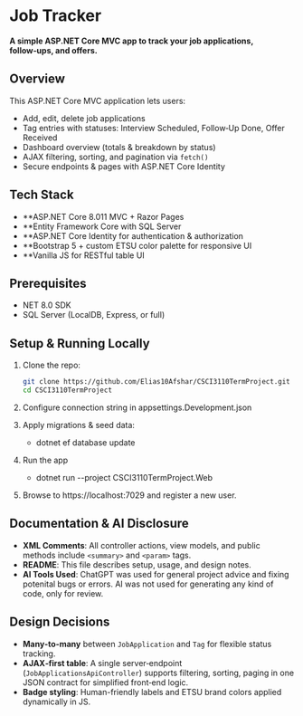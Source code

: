 ﻿# Job Tracker

**A simple ASP.NET Core MVC app to track your job applications, follow‑ups, and offers.**

## Overview

This ASP.NET Core MVC application lets users:

- Add, edit, delete job applications  
- Tag entries with statuses: Interview Scheduled, Follow‑Up Done, Offer Received  
- Dashboard overview (totals & breakdown by status)  
- AJAX filtering, sorting, and pagination via `fetch()`  
- Secure endpoints & pages with ASP.NET Core Identity  

## Tech Stack

* **ASP.NET Core 8.011 MVC + Razor Pages
* **Entity Framework Core with SQL Server
* **ASP.NET Core Identity for authentication & authorization
* **Bootstrap 5 + custom ETSU color palette for responsive UI
* **Vanilla JS for RESTful table UI 

## Prerequisites
- NET 8.0 SDK
- SQL Server (LocalDB, Express, or full)

## Setup & Running Locally

1. Clone the repo:

   ```bash
   git clone https://github.com/Elias10Afshar/CSCI3110TermProject.git
   cd CSCI3110TermProject

2. Configure connection string in appsettings.Development.json

3. Apply migrations & seed data:
	- dotnet ef database update

4. Run the app
	- dotnet run --project CSCI3110TermProject.Web
	
5. Browse to https://localhost:7029 and register a new user.


## Documentation & AI Disclosure

* **XML Comments**: All controller actions, view models, and public methods include `<summary>` and `<param>` tags.
* **README**: This file describes setup, usage, and design notes.
* **AI Tools Used**: ChatGPT was used for general project advice and fixing potenital bugs or errors. AI was not used for generating any kind of code, only for review.  

## Design Decisions

* **Many‑to‑many** between `JobApplication` and `Tag` for flexible status tracking.
* **AJAX‑first table**: A single server‑endpoint (`JobApplicationsApiController`) supports filtering, sorting, paging in one JSON contract for simplified front‑end logic.
* **Badge styling**: Human-friendly labels and ETSU brand colors applied dynamically in JS.


